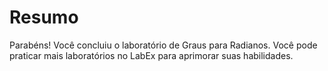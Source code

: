 # Resumo

Parabéns! Você concluiu o laboratório de Graus para Radianos. Você pode praticar mais laboratórios no LabEx para aprimorar suas habilidades.

